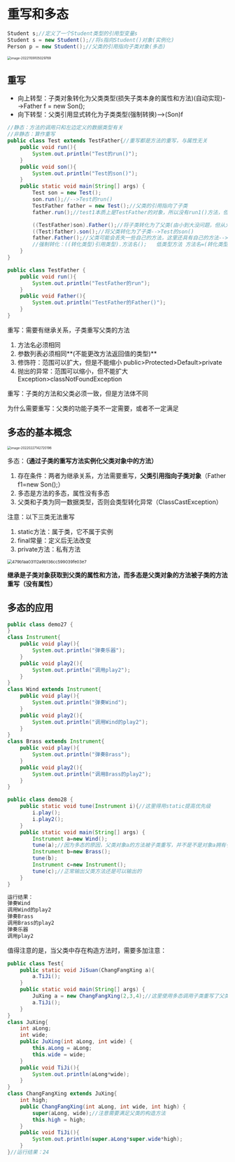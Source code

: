 # 重写和多态

```java
Student s;//定义了一个Student类型的引用型变量s
Student s = new Student();//将s指向Student()对象(实例化)
Person p = new Student();//父类的引用指向子类对象(多态)
```

<img src="img/28.重写和多态/image-20221109105029769.png" alt="image-20221109105029769" style="zoom:50%;" />

## 重写

- 向上转型：子类对象转化为父类类型(损失子类本身的属性和方法)(自动实现)-->Father f = new Son();
- 向下转型：父类引用显式转化为子类类型(强制转换)-->(Son)f

```java
//静态：方法的调用只和左边定义的数据类型有关
//非静态：算作重写
public class Test extends TestFather{//重写都是方法的重写，与属性无关
    public void run(){
        System.out.println("Test的run()");
    }
    public void son(){
        System.out.println("Test的son()");
    }
    public static void main(String[] args) {
        Test son = new Test();
        son.run();//-->Test的run()
        TestFather father = new Test();//父类的引用指向了子类
        father.run();//test1本质上是TestFather的对象，所以没有run1()方法，但是通过多态调用了Test重写了run方法-->Test的run()

        ((TestFather)son).Father();//将子类转化为了父类(由小到大没问题，但从大到小就需要转化，这里的强制转化是冗余的)-->TestFather的Father()
        ((Test)father).son();//将父类转化为了子类-->Test的son()
        father.Father();//父类可能会丢失一些自己的方法，这里还具有自己的方法-->TestFather的Father()
        //强制转化：((转化类型)引用类型).方法名();   低类型方法 方法名=(转化类型) 高类型方法名;
    }
}
```

```java
public class TestFather {
    public void run(){
        System.out.println("TestFather的run");
    }
    public void Father(){
        System.out.println("TestFather的Father()");
    }
}
```

重写：需要有继承关系，子类重写父类的方法

1. 方法名必须相同
2. 参数列表必须相同**(不能更改方法返回值的类型)**
3. 修饰符：范围可以扩大，但是不能缩小   public>Protected>Default>private
4. 抛出的异常：范围可以缩小，但不能扩大   Exception>classNotFoundException

重写：子类的方法和父类必须一致，但是方法体不同

为什么需要重写：父类的功能子类不一定需要，或者不一定满足

## 多态的基本概念

<img src="img/28.重写和多态/image-20220227142720196.png" alt="image-20220227142720196" style="zoom:50%;" />

多态：**（通过子类的重写方法实例化父类对象中的方法）**

1. 存在条件：两者为继承关系，方法需要重写，**父类引用指向子类对象**（Father f1=new Son();）
2. 多态是方法的多态，属性没有多态
3. 父类和子类为同一数据类型，否则会类型转化异常（ClassCastException）

注意：以下三类无法重写

1. static方法：属于类，它不属于实例
2. final常量：定义后无法改变
3. private方法：私有方法

<img src="img/28.重写和多态/479b1aa03112a9b136cc599039fe03e7.jpg" alt="479b1aa03112a9b136cc599039fe03e7" style="zoom: 67%;" />

**继承是子类对象获取到父类的属性和方法，而多态是父类对象的方法被子类的方法重写（没有属性）**

## 多态的应用

```java
public class demo27 {
}
class Instrument{
    public void play(){
        System.out.println("弹奏乐器");
    }
    public void play2(){
        System.out.println("调用play2");
    }
}
class Wind extends Instrument{
    public void play(){
        System.out.println("弹奏Wind");
    }
    public void play2(){
        System.out.println("调用Wind的play2");
    }
}
class Brass extends Instrument{
    public void play(){
        System.out.println("弹奏Brass");
    }
    public void play2(){
        System.out.println("调用Brass的play2");
    }
}
```

```java
public class demo28 {
    public static void tune(Instrument i){//这里得用static提高优先级
        i.play();
        i.play2();
    }
    public static void main(String[] args) {
        Instrument a=new Wind();
        tune(a);//因为多态的原因，父类对象a的方法被子类重写，并不是不是对象a拥有子类的方法
        Instrument b=new Brass();
        tune(b);
        Instrument c=new Instrument();
        tune(c);//正常输出父类方法还是可以输出的
    }
}
```

```java
运行结果：
弹奏Wind
调用Wind的play2
弹奏Brass
调用Brass的play2
弹奏乐器
调用play2
```

值得注意的是，当父类中存在构造方法时，需要多加注意：

```java
public class Test{
    public static void JiSuan(ChangFangXing a){
        a.TiJi();
    }
    public static void main(String[] args) {
        JuXing a = new ChangFangXing(2,3,4);//这里使用多态调用子类重写了父类对象中的方法
        a.TiJi();
    }
}
class JuXing{
    int aLong;
    int wide;
    public JuXing(int aLong, int wide) {
        this.aLong = aLong;
        this.wide = wide;
    }
    public void TiJi(){
        System.out.println(aLong*wide);
    }
}
class ChangFangXing extends JuXing{
    int high;
    public ChangFangXing(int aLong, int wide, int high) {
        super(aLong, wide);//注意需要满足父类的构造方法
        this.high = high;
    }
    public void TiJi(){
        System.out.println(super.aLong*super.wide*high);
    }
}//运行结果：24
```
